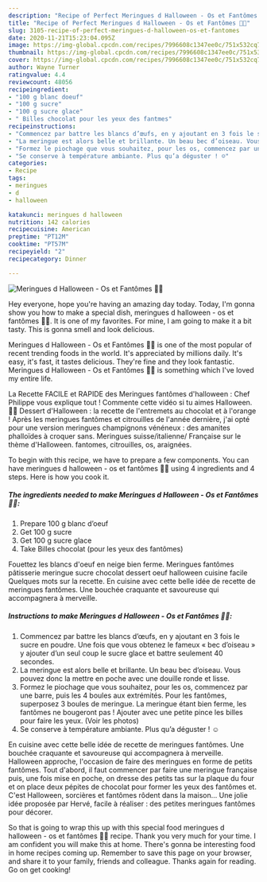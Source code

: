 ```yaml
---
description: "Recipe of Perfect Meringues d Halloween - Os et Fantômes 👻🦴"
title: "Recipe of Perfect Meringues d Halloween - Os et Fantômes 👻🦴"
slug: 3105-recipe-of-perfect-meringues-d-halloween-os-et-fantomes
date: 2020-11-21T15:23:04.095Z
image: https://img-global.cpcdn.com/recipes/7996608c1347ee0c/751x532cq70/meringues-d-halloween-os-et-fantomes-👻🦴-photo-principale-de-la-recette.jpg
thumbnail: https://img-global.cpcdn.com/recipes/7996608c1347ee0c/751x532cq70/meringues-d-halloween-os-et-fantomes-👻🦴-photo-principale-de-la-recette.jpg
cover: https://img-global.cpcdn.com/recipes/7996608c1347ee0c/751x532cq70/meringues-d-halloween-os-et-fantomes-👻🦴-photo-principale-de-la-recette.jpg
author: Wayne Turner
ratingvalue: 4.4
reviewcount: 48056
recipeingredient:
- "100 g blanc doeuf"
- "100 g sucre"
- "100 g sucre glace"
- " Billes chocolat pour les yeux des fantmes"
recipeinstructions:
- "Commencez par battre les blancs d’œufs, en y ajoutant en 3 fois le sucre en poudre. Une fois que vous obtenez le fameux « bec d’oiseau » y ajouter d’un seul coup le sucre glace et battre seulement 40 secondes."
- "La meringue est alors belle et brillante. Un beau bec d’oiseau. Vous pouvez donc la mettre en poche avec une douille ronde et lisse."
- "Formez le piochage que vous souhaitez, pour les os, commencez par une barre, puis les 4 boules aux extrémités. Pour les fantômes, superposez 3 boules de meringue. La meringue étant bien ferme, les fantômes ne bougeront pas ! Ajouter avec une petite pince les billes pour faire les yeux. (Voir les photos)"
- "Se conserve à température ambiante. Plus qu’a déguster ! ☺️"
categories:
- Recipe
tags:
- meringues
- d
- halloween

katakunci: meringues d halloween 
nutrition: 142 calories
recipecuisine: American
preptime: "PT12M"
cooktime: "PT57M"
recipeyield: "2"
recipecategory: Dinner

---
```



![Meringues d Halloween - Os et Fantômes 👻🦴](https://img-global.cpcdn.com/recipes/7996608c1347ee0c/751x532cq70/meringues-d-halloween-os-et-fantomes-👻🦴-photo-principale-de-la-recette.jpg)

Hey everyone, hope you're having an amazing day today. Today, I'm gonna show you how to make a special dish, meringues d halloween - os et fantômes 👻🦴. It is one of my favorites. For mine, I am going to make it a bit tasty. This is gonna smell and look delicious.

Meringues d Halloween - Os et Fantômes 👻🦴 is one of the most popular of recent trending foods in the world. It's appreciated by millions daily. It's easy, it's fast, it tastes delicious. They're fine and they look fantastic. Meringues d Halloween - Os et Fantômes 👻🦴 is something which I've loved my entire life.

La Recette FACILE et RAPIDE des Meringues fantômes d&#39;halloween : Chef Philippe vous explique tout ! Commente cette vidéo si tu aimes Halloween. 🎃👻 Dessert d&#39;Halloween : la recette de l&#39;entremets au chocolat et à l&#39;orange ! Après les meringues fantômes et citrouilles de l&#39;année dernière, j&#39;ai opté pour une version meringues champignons vénéneux : des amanites phalloïdes à croquer sans. Meringues suisse/italienne/ Française sur le thème d&#39;Halloween. fantomes, citrouilles, os, araignées.


To begin with this recipe, we have to prepare a few components. You can have meringues d halloween - os et fantômes 👻🦴 using 4 ingredients and 4 steps. Here is how you cook it.

<!--inarticleads1-->

##### The ingredients needed to make Meringues d Halloween - Os et Fantômes 👻🦴:

1. Prepare 100 g blanc d’oeuf
1. Get 100 g sucre
1. Get 100 g sucre glace
1. Take  Billes chocolat (pour les yeux des fantômes)


Fouettez les blancs d&#39;oeuf en neige bien ferme. Meringues fantômes pâtisserie meringue sucre chocolat dessert oeuf halloween cuisine facile Quelques mots sur la recette. En cuisine avec cette belle idée de recette de meringues fantômes. Une bouchée craquante et savoureuse qui accompagnera à merveille. 

<!--inarticleads2-->

##### Instructions to make Meringues d Halloween - Os et Fantômes 👻🦴:

1. Commencez par battre les blancs d’œufs, en y ajoutant en 3 fois le sucre en poudre. Une fois que vous obtenez le fameux « bec d’oiseau » y ajouter d’un seul coup le sucre glace et battre seulement 40 secondes.
1. La meringue est alors belle et brillante. Un beau bec d’oiseau. Vous pouvez donc la mettre en poche avec une douille ronde et lisse.
1. Formez le piochage que vous souhaitez, pour les os, commencez par une barre, puis les 4 boules aux extrémités. Pour les fantômes, superposez 3 boules de meringue. La meringue étant bien ferme, les fantômes ne bougeront pas ! Ajouter avec une petite pince les billes pour faire les yeux. (Voir les photos)
1. Se conserve à température ambiante. Plus qu’a déguster ! ☺️


En cuisine avec cette belle idée de recette de meringues fantômes. Une bouchée craquante et savoureuse qui accompagnera à merveille. Halloween approche, l&#39;occasion de faire des meringues en forme de petits fantômes. Tout d&#39;abord, il faut commencer par faire une meringue française puis, une fois mise en poche, on dresse des petits tas sur la plaque du four et on place deux pépites de chocolat pour former les yeux des fantômes et. C&#39;est Halloween, sorcières et fantômes rôdent dans la maison… Une jolie idée proposée par Hervé, facile à réaliser : des petites meringues fantômes pour décorer. 

So that is going to wrap this up with this special food meringues d halloween - os et fantômes 👻🦴 recipe. Thank you very much for your time. I am confident you will make this at home. There's gonna be interesting food in home recipes coming up. Remember to save this page on your browser, and share it to your family, friends and colleague. Thanks again for reading. Go on get cooking!
